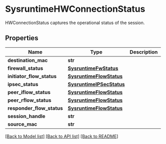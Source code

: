 # SysruntimeHWConnectionStatus

HWConnectionStatus captures the operational status of the session.
## Properties
Name | Type | Description | Notes
------------ | ------------- | ------------- | -------------
**destination_mac** | **str** |  | [optional] 
**firewall_status** | [**SysruntimeFwStatus**](SysruntimeFwStatus.md) |  | [optional] 
**initiator_flow_status** | [**SysruntimeFlowStatus**](SysruntimeFlowStatus.md) |  | [optional] 
**ipsec_status** | [**SysruntimeIPSecStatus**](SysruntimeIPSecStatus.md) |  | [optional] 
**peer_iflow_status** | [**SysruntimeFlowStatus**](SysruntimeFlowStatus.md) |  | [optional] 
**peer_rflow_status** | [**SysruntimeFlowStatus**](SysruntimeFlowStatus.md) |  | [optional] 
**responder_flow_status** | [**SysruntimeFlowStatus**](SysruntimeFlowStatus.md) |  | [optional] 
**session_handle** | **str** |  | [optional] 
**source_mac** | **str** |  | [optional] 

[[Back to Model list]](../README.md#documentation-for-models) [[Back to API list]](../README.md#documentation-for-api-endpoints) [[Back to README]](../README.md)


